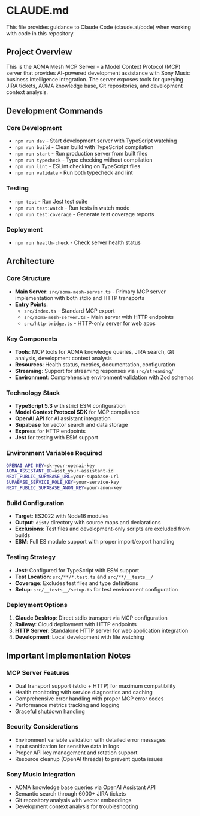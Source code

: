 # CLAUDE.md

This file provides guidance to Claude Code (claude.ai/code) when working with code in this repository.

## Project Overview

This is the AOMA Mesh MCP Server - a Model Context Protocol (MCP) server that provides AI-powered development assistance with Sony Music business intelligence integration. The server exposes tools for querying JIRA tickets, AOMA knowledge base, Git repositories, and development context analysis.

## Development Commands

### Core Development
- `npm run dev` - Start development server with TypeScript watching
- `npm run build` - Clean build with TypeScript compilation
- `npm run start` - Run production server from built files
- `npm run typecheck` - Type checking without compilation
- `npm run lint` - ESLint checking on TypeScript files
- `npm run validate` - Run both typecheck and lint

### Testing
- `npm test` - Run Jest test suite
- `npm run test:watch` - Run tests in watch mode
- `npm run test:coverage` - Generate test coverage reports

### Deployment
- `npm run health-check` - Check server health status

## Architecture

### Core Structure
- **Main Server**: `src/aoma-mesh-server.ts` - Primary MCP server implementation with both stdio and HTTP transports
- **Entry Points**: 
  - `src/index.ts` - Standard MCP export
  - `src/aoma-mesh-server.ts` - Main server with HTTP endpoints
  - `src/http-bridge.ts` - HTTP-only server for web apps

### Key Components
- **Tools**: MCP tools for AOMA knowledge queries, JIRA search, Git analysis, development context analysis
- **Resources**: Health status, metrics, documentation, configuration
- **Streaming**: Support for streaming responses via `src/streaming/`
- **Environment**: Comprehensive environment validation with Zod schemas

### Technology Stack
- **TypeScript 5.3** with strict ESM configuration
- **Model Context Protocol SDK** for MCP compliance
- **OpenAI API** for AI assistant integration
- **Supabase** for vector search and data storage
- **Express** for HTTP endpoints
- **Jest** for testing with ESM support

### Environment Variables Required
```bash
OPENAI_API_KEY=sk-your-openai-key
AOMA_ASSISTANT_ID=asst_your-assistant-id
NEXT_PUBLIC_SUPABASE_URL=your-supabase-url
SUPABASE_SERVICE_ROLE_KEY=your-service-key
NEXT_PUBLIC_SUPABASE_ANON_KEY=your-anon-key
```

### Build Configuration
- **Target**: ES2022 with Node16 modules
- **Output**: `dist/` directory with source maps and declarations
- **Exclusions**: Test files and development-only scripts are excluded from builds
- **ESM**: Full ES module support with proper import/export handling

### Testing Strategy
- **Jest**: Configured for TypeScript with ESM support
- **Test Location**: `src/**/*.test.ts` and `src/**/__tests__/`
- **Coverage**: Excludes test files and type definitions
- **Setup**: `src/__tests__/setup.ts` for test environment configuration

### Deployment Options
1. **Claude Desktop**: Direct stdio transport via MCP configuration
2. **Railway**: Cloud deployment with HTTP endpoints
3. **HTTP Server**: Standalone HTTP server for web application integration
4. **Development**: Local development with file watching

## Important Implementation Notes

### MCP Server Features
- Dual transport support (stdio + HTTP) for maximum compatibility
- Health monitoring with service diagnostics and caching
- Comprehensive error handling with proper MCP error codes
- Performance metrics tracking and logging
- Graceful shutdown handling

### Security Considerations
- Environment variable validation with detailed error messages
- Input sanitization for sensitive data in logs
- Proper API key management and rotation support
- Resource cleanup (OpenAI threads) to prevent quota issues

### Sony Music Integration
- AOMA knowledge base queries via OpenAI Assistant API
- Semantic search through 6000+ JIRA tickets
- Git repository analysis with vector embeddings
- Development context analysis for troubleshooting